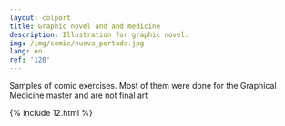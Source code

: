 ```yaml
---
layout: colport
title: Graphic novel and and medicine
description: Illustration for graphic novel.
img: /img/comic/nueva_portada.jpg
lang: en
ref: '120'
---
```


Samples of comic exercises. Most of them were done for the Graphical Medicine master and are not final art

{% include 12.html %}

